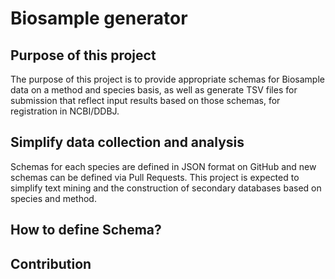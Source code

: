 # Biosample generator

## Purpose of this project

The purpose of this project is to provide appropriate schemas for Biosample data on a method and species
basis, as well as generate TSV files for submission that reflect input results based on those schemas, for
registration in NCBI/DDBJ.

## Simplify data collection and analysis

Schemas for each species are defined in JSON format on GitHub and new schemas can be defined via Pull
Requests. This project is expected to simplify text mining and the construction of secondary databases based
on species and method.

## How to define Schema?

## Contribution
